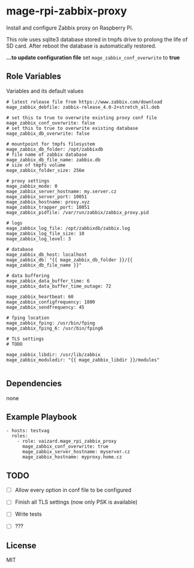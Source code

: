 mage-rpi-zabbix-proxy
=====================

Install and configure Zabbix proxy on Raspberry Pi.

This role uses sqlite3 database stored in tmpfs drive to prolong the life of SD card. After reboot the database is automatically restored.

**...to update configuration file** set `mage_zabbix_conf_overwrite` to **true**

Role Variables
--------------
Variables and its default values
```
# latest release file from https://www.zabbix.com/download
mage_zabbix_debfile: zabbix-release_4.0-2+stretch_all.deb

# set this to true to overwrite existing proxy conf file
mage_zabbix_conf_overwrite: false
# set this to true to overwrite existing database
mage_zabbix_db_overwrite: false

# mountpoint for tmpfs filesystem
mage_zabbix_db_folder: /opt/zabbixdb
# file name of zabbix database
mage_zabbix_db_file_name: zabbix.db
# size of tmpfs volume
mage_zabbix_folder_size: 256m

# proxy settings
mage_zabbix_mode: 0
mage_zabbix_server_hostname: my.server.cz
mage_zabbix_server_port: 10051
mage_zabbix_hostname: proxy.xyz
mage_zabbix_trapper_port: 10051
mage_zabbix_pidfile: /var/run/zabbix/zabbix_proxy.pid

# logs
mage_zabbix_log_file: /opt/zabbixdb/zabbix.log
mage_zabbix_log_file_size: 10
mage_zabbix_log_level: 3

# database
mage_zabbix_db_host: localhost
mage_zabbix_db: "{{ mage_zabbix_db_folder }}/{{ mage_zabbix_db_file_name }}"

# data buffering
mage_zabbix_data_buffer_time: 6
mage_zabbix_data_buffer_time_outage: 72

mage_zabbix_heartbeat: 60
mage_zabbix_configfrequency: 1800
mage_zabbix_sendfrequency: 45

# fping location
mage_zabbix_fping: /usr/bin/fping
mage_zabbix_fping_6: /usr/bin/fping6

# TLS settings
# TODO

mage_zabbix_libdir: /usr/lib/zabbix
mage_zabbix_moduledir: "{{ mage_zabbix_libdir }}/modules"


```
Dependencies
------------

none

Example Playbook
----------------

```
- hosts: testvag
  roles:
    - role: vaizard.mage_rpi_zabbix_proxy
      mage_zabbix_conf_overwrite: true
      mage_zabbix_server_hostname: myserver.cz
      mage_zabbix_hostname: myproxy.home.cz
```

TODO
----

- [ ] Allow every option in conf file to be configured
- [ ] Finish all TLS settings (now only PSK is available)
- [ ] Write tests
- [ ] ???


License
-------

MIT